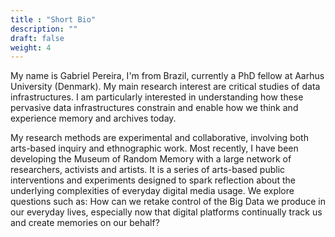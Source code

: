 ```yaml
---
title : "Short Bio"
description: ""
draft: false
weight: 4
---
```


My name is Gabriel Pereira, I'm from Brazil, currently a PhD fellow at Aarhus University (Denmark). My main research interest are critical studies of data infrastructures. I am particularly interested in understanding how these pervasive data infrastructures constrain and enable how we think and experience memory and archives today.

My research methods are experimental and collaborative, involving both arts-based inquiry and ethnographic work. Most recently, I have been developing the Museum of Random Memory with a large network of researchers, activists and artists. It is a series of arts-based public interventions and experiments designed to spark reflection about the underlying complexities of everyday digital media usage. We explore questions such as: How can we retake control of the Big Data we produce in our everyday lives, especially now that digital platforms continually track us and create memories on our behalf?

